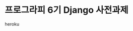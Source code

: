 # 프로그라피 6기 Django 사전과제


heroku 

<!-- * 필수 요구사항

    * 게시물 목록을 반환하는 API를 개발 
    * 게시물의 ID, 제목, 내용, 작성날짜 필수
    * 게시물 목록은 게시물 작성 날짜를 기준으로 최신 날짜로 정렬하세요.
    ```
    {
        "count": 11,
        "next": "http://localhost:8000/posts/?page=2",
        "previous": null,
        "results": [
            {
                "writer": "admin",
                "title": "test",
                "description": "12345",
                "created": "2020-03-01T23:06:24.565062+09:00",
                "updated": "2020-03-02T12:10:56.250517+09:00"
            },
            {
                "writer": "admin",
                "title": "123",
                "description": "123",
                "created": "2020-03-02T09:51:17.616530+09:00",
                "updated": "2020-03-02T09:51:17.616530+09:00"
            },
            {
                "writer": "admin",
                "title": "123",
                "description": "123",
                "created": "2020-03-02T09:53:05.183758+09:00",
                "updated": "2020-03-02T09:53:05.184752+09:00"
            }
        ]
    }
    ```

    * 게시물 상세 정보를 반환하는 API를 개발
    ```
    {
        "writer": "admin",
        "title": "test",
        "description": "12345",
        "created": "2020-03-01T23:06:24.565062+09:00",
        "updated": "2020-03-02T12:10:56.250517+09:00"
    }
    ``` -->
